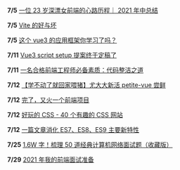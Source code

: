 **7/5** [ 一位 23 岁深漂女前端的心路历程｜ 2021 年中总结](https://juejin.cn/post/6980985511858929694)

**7/5** [Vite 的好与坏 ](https://juejin.cn/post/6980141344131923999)

**7/5** [这个 vue3 的应用框架你学习了吗？](https://juejin.cn/post/6977274738091491359#heading-7)

**7/11** [Vue3 script setup 提案终于定稿了](https://juejin.cn/post/6981991469036863501#heading-1)

**7/11** [一名合格前端工程师必备素质：代码整洁之道](https://juejin.cn/post/6982538921586458638#heading-26)

**7/12** [【学不动了就回家喂猪】尤大大新活 petite-vue 尝鲜](https://juejin.cn/post/6983328034443132935#heading-6)

**7/12** [完了，又火一个前端项目](https://juejin.cn/post/6983328034443132935#heading-6)

**7/12** [好玩的 CSS - 40 个有趣的 CSS 网站](https://juejin.cn/post/6982363593241002014#heading-5)

**7/12** [一篇文章消化 ES7、ES8、ES9 主要新特性](https://juejin.cn/post/6983625803271503886#heading-0)

**7/25** [1.6W 字！梳理 50 道经典计算机网络面试题（收藏版）](https://juejin.cn/post/6988794419910541348)

**7/29** [2021 年我的前端面试准备](https://juejin.cn/post/6989422484722286600#heading-117)
